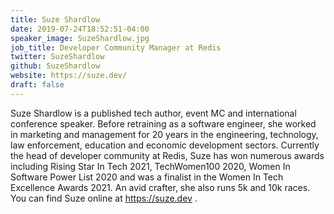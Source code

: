 ```yaml
---
title: Suze Shardlow
date: 2019-07-24T18:52:51-04:00
speaker_image: SuzeShardlow.jpg
job_title: Developer Community Manager at Redis
twitter: SuzeShardlow
github: SuzeShardlow
website: https://suze.dev/
draft: false
---
```


Suze Shardlow is a published tech author, event MC and international conference speaker. Before retraining as a software engineer, she worked in marketing and management for 20 years in the engineering, technology, law enforcement, education and economic development sectors. Currently the head of developer community at Redis, Suze has won numerous awards including Rising Star In Tech 2021, TechWomen100 2020, Women In Software Power List 2020 and was a finalist in the Women In Tech Excellence Awards 2021. An avid crafter, she also runs 5k and 10k races. You can find Suze online at https://suze.dev .
